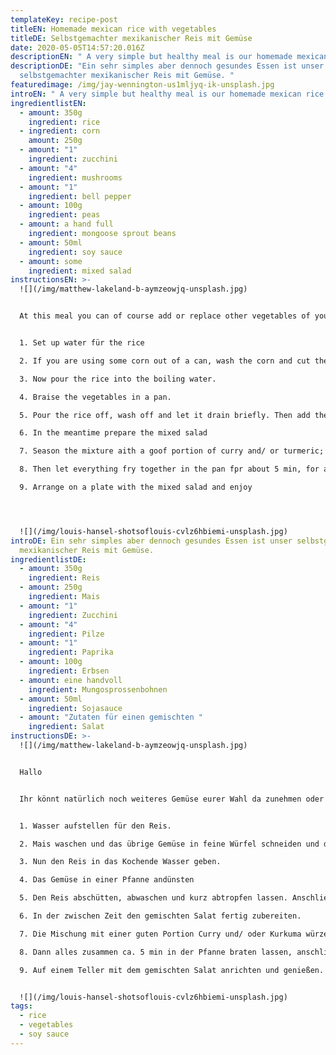 ```yaml
---
templateKey: recipe-post
titleEN: Homemade mexican rice with vegetables
titleDE: Selbstgemachter mexikanischer Reis mit Gemüse
date: 2020-05-05T14:57:20.016Z
descriptionEN: " A very simple but healthy meal is our homemade mexican rice with vegetables."
descriptionDE: "Ein sehr simples aber dennoch gesundes Essen ist unser
  selbstgemachter mexikanischer Reis mit Gemüse. "
featuredimage: /img/jay-wennington-us1mljyq-ik-unsplash.jpg
introEN: " A very simple but healthy meal is our homemade mexican rice with vegetables."
ingredientlistEN:
  - amount: 350g
    ingredient: rice
  - ingredient: corn
    amount: 250g
  - amount: "1"
    ingredient: zucchini
  - amount: "4"
    ingredient: mushrooms
  - amount: "1"
    ingredient: bell pepper
  - amount: 100g
    ingredient: peas
  - amount: a hand full
    ingredient: mongoose sprout beans
  - amount: 50ml
    ingredient: soy sauce
  - amount: some
    ingredient: mixed salad
instructionsEN: >-
  ![](/img/matthew-lakeland-b-aymzeowjq-unsplash.jpg)


  At this meal you can of course add or replace other vegetables of your choice.


  1. Set up water für the rice

  2. If you are using some corn out of a can, wash the corn and cut the remaining vegetables into fine cubes and prepare the salad.

  3. Now pour the rice into the boiling water.

  4. Braise the vegetables in a pan.

  5. Pour the rice off, wash off and let it drain briefly. Then add the rice to the pan and mix everything well.

  6. In the meantime prepare the mixed salad

  7. Season the mixture aith a goof portion of curry and/ or turmeric; other spices of your choice can also be added.

  8. Then let everything fry together in the pan fpr about 5 min, for a special taste you can add a little soy sauce, let it fry for another 5 min.

  9. Arrange on a plate with the mixed salad and enjoy




  ![](/img/louis-hansel-shotsoflouis-cvlz6hbiemi-unsplash.jpg)
introDE: Ein sehr simples aber dennoch gesundes Essen ist unser selbstgemachter
  mexikanischer Reis mit Gemüse.
ingredientlistDE:
  - amount: 350g
    ingredient: Reis
  - amount: 250g
    ingredient: Mais
  - amount: "1"
    ingredient: Zucchini
  - amount: "4"
    ingredient: Pilze
  - amount: "1"
    ingredient: Paprika
  - amount: 100g
    ingredient: Erbsen
  - amount: eine handvoll
    ingredient: Mungosprossenbohnen
  - amount: 50ml
    ingredient: Sojasauce
  - amount: "Zutaten für einen gemischten "
    ingredient: Salat
instructionsDE: >-
  ![](/img/matthew-lakeland-b-aymzeowjq-unsplash.jpg)


  Hallo


  Ihr könnt natürlich noch weiteres Gemüse eurer Wahl da zunehmen oder auch ersetzen.


  1. Wasser aufstellen für den Reis.

  2. Mais waschen und das übrige Gemüse in feine Würfel schneiden und den Salat vorbereiten.

  3. Nun den Reis in das Kochende Wasser geben.

  4. Das Gemüse in einer Pfanne andünsten 

  5. Den Reis abschütten, abwaschen und kurz abtropfen lassen. Anschließend den Reis ebenfalls in die Pfanne geben und alles gut vermischen.

  6. In der zwischen Zeit den gemischten Salat fertig zubereiten.

  7. Die Mischung mit einer guten Portion Curry und/ oder Kurkuma würzen, zusätzlich können noch andere Gewürze nach Wahl da zugegeben werden.  

  8. Dann alles zusammen ca. 5 min in der Pfanne braten lassen, anschließend kann etwas Sojasauce da zugegeben werden, noch etwas 5 min weiter braten lassen. 

  9. Auf einem Teller mit dem gemischten Salat anrichten und genießen.


  ![](/img/louis-hansel-shotsoflouis-cvlz6hbiemi-unsplash.jpg)
tags:
  - rice
  - vegetables
  - soy sauce
---
```

